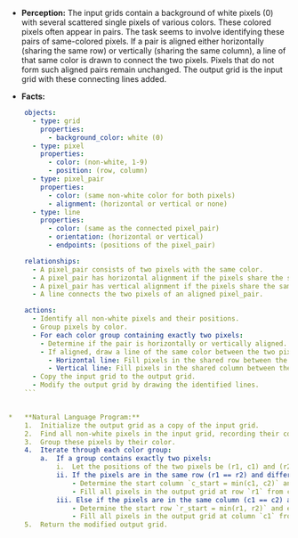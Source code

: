 *   **Perception:**
    The input grids contain a background of white pixels (0) with several scattered single pixels of various colors. These colored pixels often appear in pairs. The task seems to involve identifying these pairs of same-colored pixels. If a pair is aligned either horizontally (sharing the same row) or vertically (sharing the same column), a line of that same color is drawn to connect the two pixels. Pixels that do not form such aligned pairs remain unchanged. The output grid is the input grid with these connecting lines added.

*   **Facts:**
    
```yaml
    objects:
      - type: grid
        properties:
          - background_color: white (0)
      - type: pixel
        properties:
          - color: (non-white, 1-9)
          - position: (row, column)
      - type: pixel_pair
        properties:
          - color: (same non-white color for both pixels)
          - alignment: (horizontal or vertical or none)
      - type: line
        properties:
          - color: (same as the connected pixel_pair)
          - orientation: (horizontal or vertical)
          - endpoints: (positions of the pixel_pair)

    relationships:
      - A pixel_pair consists of two pixels with the same color.
      - A pixel_pair has horizontal alignment if the pixels share the same row index.
      - A pixel_pair has vertical alignment if the pixels share the same column index.
      - A line connects the two pixels of an aligned pixel_pair.

    actions:
      - Identify all non-white pixels and their positions.
      - Group pixels by color.
      - For each color group containing exactly two pixels:
        - Determine if the pair is horizontally or vertically aligned.
        - If aligned, draw a line of the same color between the two pixels (inclusive).
          - Horizontal line: Fill pixels in the shared row between the columns of the pair.
          - Vertical line: Fill pixels in the shared column between the rows of the pair.
      - Copy the input grid to the output grid.
      - Modify the output grid by drawing the identified lines.
    ```


*   **Natural Language Program:**
    1.  Initialize the output grid as a copy of the input grid.
    2.  Find all non-white pixels in the input grid, recording their color and position (row, column).
    3.  Group these pixels by their color.
    4.  Iterate through each color group:
        a.  If a group contains exactly two pixels:
            i.  Let the positions of the two pixels be (r1, c1) and (r2, c2).
            ii. If the pixels are in the same row (r1 == r2) and different columns (c1 != c2):
                - Determine the start column `c_start = min(c1, c2)` and end column `c_end = max(c1, c2)`.
                - Fill all pixels in the output grid at row `r1` from column `c_start` to `c_end` (inclusive) with the color of the pair.
            iii. Else if the pixels are in the same column (c1 == c2) and different rows (r1 != r2):
                - Determine the start row `r_start = min(r1, r2)` and end row `r_end = max(r1, r2)`.
                - Fill all pixels in the output grid at column `c1` from row `r_start` to `r_end` (inclusive) with the color of the pair.
    5.  Return the modified output grid.